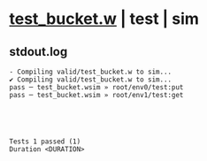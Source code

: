 # [test_bucket.w](../../../../examples/tests/valid/test_bucket.w) | test | sim

## stdout.log
```log
- Compiling valid/test_bucket.w to sim...
✔ Compiling valid/test_bucket.w to sim...
pass ─ test_bucket.wsim » root/env0/test:put
pass ─ test_bucket.wsim » root/env1/test:get
 




Tests 1 passed (1) 
Duration <DURATION>

```

